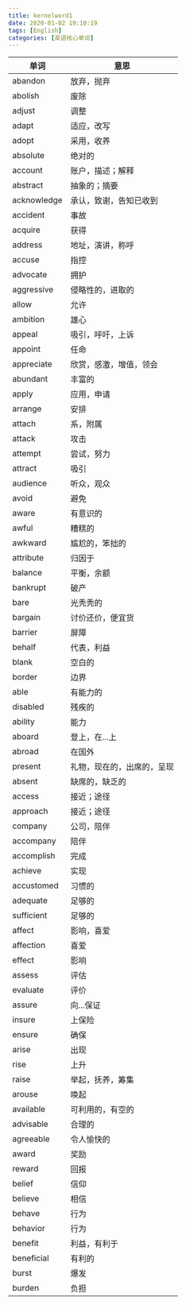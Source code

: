 ```yaml
---
title: kernelword1
date: 2020-01-02 19:10:19
tags: [English]
categories: [英语核心单词]
---
```

|单词|意思|
|-|-|
|abandon	|	放弃，抛弃|
|abolish	|	废除|
|adjust	|	调整|
|adapt	|	适应，改写|
|adopt	|	采用，收养|
|absolute	|	绝对的|
|account	|	账户，描述；解释|
|abstract	|	抽象的；摘要|
|acknowledge	|	承认，致谢，告知已收到|
|accident	|	事故|
|acquire	|	获得|
|address	|	地址，演讲，称呼|
|accuse	|	指控|
|advocate	|	拥护|
|aggressive	|	侵略性的，进取的|
|allow	|	允许|
|ambition	|	雄心|
|appeal	|	吸引，呼吁，上诉|
|appoint	|	任命|
|appreciate	|	欣赏，感激，增值，领会|
|abundant	|	丰富的|
|apply	|	应用，申请|
|arrange	|	安排|
|attach	|	系，附属|
|attack	|	攻击|
|attempt	|	尝试，努力|
|attract	|	吸引|
|audience	|	听众，观众|
|avoid	|	避免|
|aware	|	有意识的|
|awful	|	糟糕的|
|awkward	|	尴尬的，笨拙的|
|attribute	|	归因于|
|balance	|	平衡，余额|
|bankrupt	|	破产|
|bare	|	光秃秃的|
|bargain	|	讨价还价，便宜货|
|barrier	|	屏障|
|behalf	|	代表，利益|
|blank	|	空白的|
|border	|	边界|
|able	|	有能力的|
|disabled	|	残疾的|
|ability	|	能力|
|aboard	|	登上，在...上|
|abroad	|	在国外|
|present	|	礼物，现在的，出席的，呈现|
|absent	|	缺席的，缺乏的|
|access	|	接近；途径|
|approach	|	接近；途径|
|company	|	公司，陪伴|
|accompany	|	陪伴|
|accomplish	|	完成|
|achieve	|	实现|
|accustomed	|	习惯的|
|adequate	|	足够的|
|sufficient	|	足够的|
|affect	|	影响，喜爱|
|affection	|	喜爱|
|effect	|	影响|
|assess	|	评估|
|evaluate	|	评价|
|assure	|	向...保证|
|insure	|	上保险|
|ensure	|	确保|
|arise	|	出现|
|rise	|	上升|
|raise	|	举起，抚养，筹集|
|arouse	|	唤起|
|available	|	可利用的，有空的|
|advisable	|	合理的|
|agreeable	|	令人愉快的|
|award	|	奖励|
|reward	|	回报|
|belief	|	信仰|
|believe	|	相信|
|behave	|	行为|
|behavior	|	行为|
|benefit	|	利益，有利于|
|beneficial	|	有利的|
|burst	|	爆发|
|burden	|	负担 |
